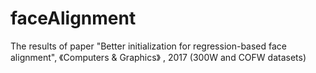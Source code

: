 # faceAlignment

The results of paper "Better initialization for regression-based face alignment", 《Computers & Graphics》 , 2017
(300W and COFW datasets)
